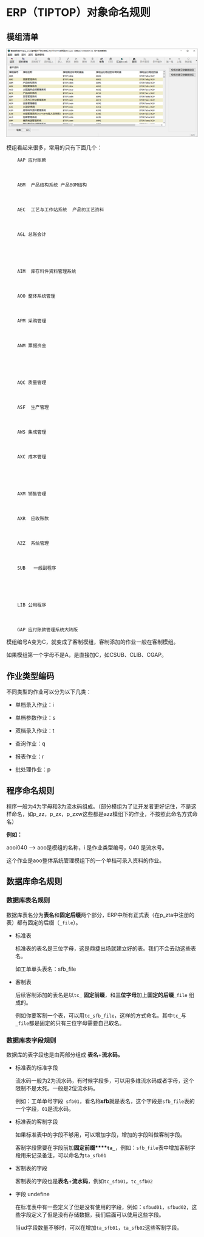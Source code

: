 # ERP（TIPTOP）对象命名规则



## 模组清单

![b3fad1fd-ef37-4834-b315-f86394db54fc-Untitled.png](image/b3fad1fd-ef37-4834-b315-f86394db54fc-Untitled.png)

模组看起来很多，常用的只有下面几个：



    

        AAP 应付账款

    

        ABM  产品结构系统 产品BOM结构

    

        AEC  工艺与工作站系统  产品的工艺资料

    

        AGL 总账会计



    

        AIM  库存料件资料管理系统

    

        AOO 整体系统管理

    

        APM 采购管理

    

        ANM 票据资金



    

        AQC 质量管理

    

        ASF  生产管理

    

        AWS 集成管理

    

        AXC 成本管理



    

        AXM 销售管理

    

        AXR  应收账款

    

        AZZ  系统管理

    

        SUB   一般副程序



    

        LIB 公用程序

    

        GAP 应付账款管理系统大陆版

模组编号A变为C，就变成了客制模组，客制添加的作业一般在客制模组。

如果模组第一个字母不是A，是直接加C，如CSUB、CLIB、CGAP。



## 作业类型编码

不同类型的作业可以分为以下几类：

- 单档录入作业：i

- 单档参数作业：s

- 双档录入作业：t

- 查询作业：q

- 报表作业：r

- 批处理作业：p



## 程序命名规则

程序一般为4为字母和3为流水码组成。（部分模组为了让开发者更好记住，不是这样命名，如p_zz，p_zx，p_zxw这些都是azz模组下的作业，不按照此命名方式命名）

**例如：**

aooi040  —> aoo是模组的名称，i 是作业类型编号，040 是流水号。

这个作业是aoo整体系统管理模组下的一个单档可录入资料的作业。



## 数据库命名规则

### 数据库表名规则

数据库表名分为**表名**和**固定后缀**两个部分，ERP中所有正式表（在p_zta中注册的表）都有固定的后缀（`_file`）。

- 标准表

    标准表的表名是三位字母，这是鼎捷出场就建立好的表。我们不会去动这些表名。

    如工单单头表名：sfb_file

- 客制表

    后续客制添加的表名是以`tc_` **固定前缀**，和**三位字母**加上**固定的后缀**`_file` 组成的。

    例如你要客制一个表，可以用`tc_sfb_file`，这样的方式命名。其中`tc_`与`_file`都是固定的只有三位字母需要自己取名。

### 数据库表字段规则

数据库的表字段也是由两部分组成 **表名**+**流水码。**

- 标准表的标准字段

    流水码一般为2为流水码，有时候字段多，可以用多维流水码或者字母，这个限制不是太死。一般是2位流水码。

    例如：工单单号字段` sfb01`，看名称**sfb**就是表名，这个字段是`sfb_file`表的一个字段，`01`是流水码。

- 标准表的客制字段

    如果标准表中的字段不够用，可以增加字段，增加的字段叫做客制字段。

    客制字段需要在字段前加**固定前缀****`ta_`**，例如：`sfb_file`表中增加客制字段用来记录备注，可以命名为`ta_sfb01`

- 客制表的字段

    客制表的字段也是**表名**+**流水码**，例如`tc_sfb01`，`tc_sfb02`

- 字段 undefine

    在标准表中有一些定义了但是没有使用的字段，例如：`sfbud01`，`sfbud02`，这些字段定义了但是没有存储数据，我们后面可以使用这些字段。

    当ud字段数量不够时，可以在增加`ta_sfb01`，`ta_sfb02`这些客制字段。






